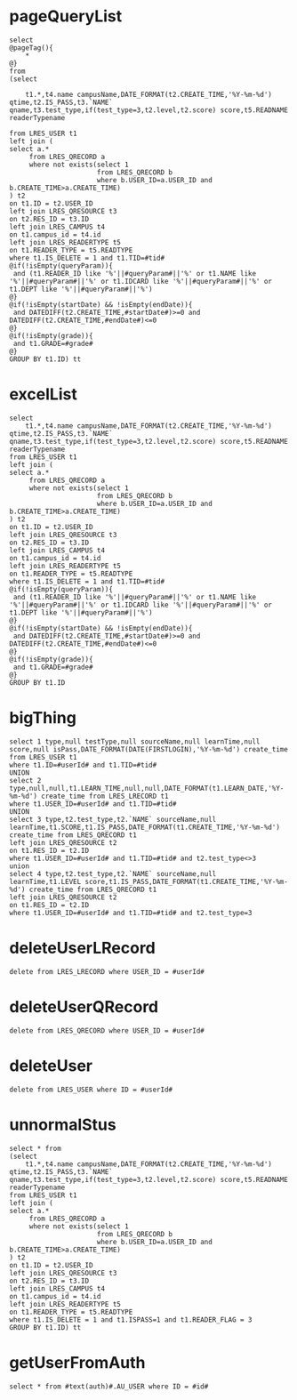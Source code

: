 pageQueryList
===
	select 
	@pageTag(){
		* 
	@}
	from 
	(select 
	
		t1.*,t4.name campusName,DATE_FORMAT(t2.CREATE_TIME,'%Y-%m-%d') qtime,t2.IS_PASS,t3.`NAME` qname,t3.test_type,if(test_type=3,t2.level,t2.score) score,t5.READNAME readerTypename
	 
	from LRES_USER t1
	left join (
	select a.*  
	     from LRES_QRECORD a  
	     where not exists(select 1  
	                      from LRES_QRECORD b  
	                      where b.USER_ID=a.USER_ID and b.CREATE_TIME>a.CREATE_TIME) 
	) t2
	on t1.ID = t2.USER_ID
	left join LRES_QRESOURCE t3
	on t2.RES_ID = t3.ID
	left join LRES_CAMPUS t4
	on t1.campus_id = t4.id
	left join LRES_READERTYPE t5
	on t1.READER_TYPE = t5.READTYPE
	where t1.IS_DELETE = 1 and t1.TID=#tid#
	@if(!isEmpty(queryParam)){
	 and (t1.READER_ID like '%'||#queryParam#||'%' or t1.NAME like '%'||#queryParam#||'%' or t1.IDCARD like '%'||#queryParam#||'%' or t1.DEPT like '%'||#queryParam#||'%')
	@}	
	@if(!isEmpty(startDate) && !isEmpty(endDate)){
	 and DATEDIFF(t2.CREATE_TIME,#startDate#)>=0 and DATEDIFF(t2.CREATE_TIME,#endDate#)<=0
	@}
	@if(!isEmpty(grade)){
	 and t1.GRADE=#grade#
	@}
	GROUP BY t1.ID) tt
	
excelList
===
	select 
		t1.*,t4.name campusName,DATE_FORMAT(t2.CREATE_TIME,'%Y-%m-%d') qtime,t2.IS_PASS,t3.`NAME` qname,t3.test_type,if(test_type=3,t2.level,t2.score) score,t5.READNAME readerTypename
	from LRES_USER t1
	left join (
	select a.*  
	     from LRES_QRECORD a  
	     where not exists(select 1  
	                      from LRES_QRECORD b  
	                      where b.USER_ID=a.USER_ID and b.CREATE_TIME>a.CREATE_TIME) 
	) t2
	on t1.ID = t2.USER_ID
	left join LRES_QRESOURCE t3
	on t2.RES_ID = t3.ID
	left join LRES_CAMPUS t4
	on t1.campus_id = t4.id
	left join LRES_READERTYPE t5
	on t1.READER_TYPE = t5.READTYPE
	where t1.IS_DELETE = 1 and t1.TID=#tid#
	@if(!isEmpty(queryParam)){
	 and (t1.READER_ID like '%'||#queryParam#||'%' or t1.NAME like '%'||#queryParam#||'%' or t1.IDCARD like '%'||#queryParam#||'%' or t1.DEPT like '%'||#queryParam#||'%')
	@}	
	@if(!isEmpty(startDate) && !isEmpty(endDate)){
	 and DATEDIFF(t2.CREATE_TIME,#startDate#)>=0 and DATEDIFF(t2.CREATE_TIME,#endDate#)<=0
	@}
	@if(!isEmpty(grade)){
	 and t1.GRADE=#grade#
	@}	
	GROUP BY t1.ID
		
bigThing
===
	select 1 type,null testType,null sourceName,null learnTime,null score,null isPass,DATE_FORMAT(DATE(FIRSTLOGIN),'%Y-%m-%d') create_time from LRES_USER t1
	where t1.ID=#userId# and t1.TID=#tid#
	UNION
	select 2 type,null,null,t1.LEARN_TIME,null,null,DATE_FORMAT(t1.LEARN_DATE,'%Y-%m-%d') create_time from LRES_LRECORD t1
	where t1.USER_ID=#userId# and t1.TID=#tid#
	UNION
	select 3 type,t2.test_type,t2.`NAME` sourceName,null learnTime,t1.SCORE,t1.IS_PASS,DATE_FORMAT(t1.CREATE_TIME,'%Y-%m-%d') create_time from LRES_QRECORD t1
	left join LRES_QRESOURCE t2
	on t1.RES_ID = t2.ID
	where t1.USER_ID=#userId# and t1.TID=#tid# and t2.test_type<>3
	union
	select 4 type,t2.test_type,t2.`NAME` sourceName,null learnTime,t1.LEVEL score,t1.IS_PASS,DATE_FORMAT(t1.CREATE_TIME,'%Y-%m-%d') create_time from LRES_QRECORD t1
	left join LRES_QRESOURCE t2
	on t1.RES_ID = t2.ID
	where t1.USER_ID=#userId# and t1.TID=#tid# and t2.test_type=3
	
deleteUserLRecord
===
	delete from LRES_LRECORD where USER_ID = #userId#
	
deleteUserQRecord
===
	delete from LRES_QRECORD where USER_ID = #userId#
	
deleteUser
===
	delete from LRES_USER where ID = #userId#
	
unnormalStus
===
	select * from 
	(select 
		t1.*,t4.name campusName,DATE_FORMAT(t2.CREATE_TIME,'%Y-%m-%d') qtime,t2.IS_PASS,t3.`NAME` qname,t3.test_type,if(test_type=3,t2.level,t2.score) score,t5.READNAME readerTypename
	from LRES_USER t1
	left join (
	select a.*  
	     from LRES_QRECORD a  
	     where not exists(select 1  
	                      from LRES_QRECORD b  
	                      where b.USER_ID=a.USER_ID and b.CREATE_TIME>a.CREATE_TIME) 
	) t2
	on t1.ID = t2.USER_ID
	left join LRES_QRESOURCE t3
	on t2.RES_ID = t3.ID
	left join LRES_CAMPUS t4
	on t1.campus_id = t4.id
	left join LRES_READERTYPE t5
	on t1.READER_TYPE = t5.READTYPE
	where t1.IS_DELETE = 1 and t1.ISPASS=1 and t1.READER_FLAG = 3
	GROUP BY t1.ID) tt
	
getUserFromAuth
===
	select * from #text(auth)#.AU_USER where ID = #id#